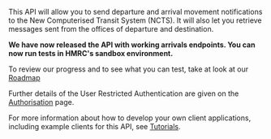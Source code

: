 This API will allow you to send departure and arrival movement notifications to the New Computerised Transit System (NCTS). It will also let you retrieve messages sent from the offices of departure and destination.

__We have now released the API with working arrivals endpoints. You can now run tests in HMRC's sandbox environment.__

To review our progress and to see what you can test, take at look at our [Roadmap](https://developer.qa.tax.service.gov.uk/roadmaps/common-transit-convention-traders-roadmap)

Further details of the User Restricted Authentication are given on the 
[Authorisation](https://developer.service.hmrc.gov.uk/api-documentation/docs/authorisation) page.

For more information about how to develop your own client applications, including example clients for this API, 
see [Tutorials](https://developer.service.hmrc.gov.uk/api-documentation/docs/tutorials).
